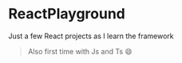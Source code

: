 # ReactPlayground
Just a few React projects as I learn the framework


> Also first time with Js and Ts 😄
